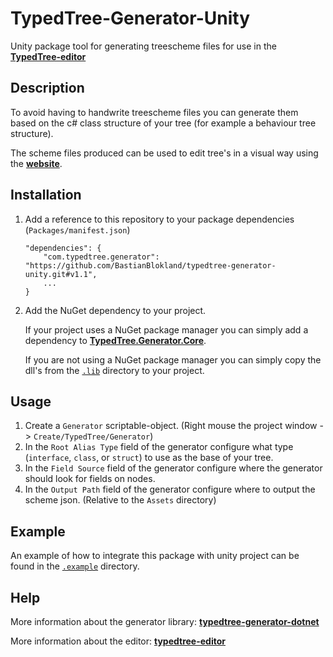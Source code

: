 # TypedTree-Generator-Unity

Unity package tool for generating treescheme files for use in the [**TypedTree-editor**](https://github.com/bastianblokland/typedtree-editor)

## Description
To avoid having to handwrite treescheme files you can generate them based on the c# class
structure of your tree (for example a behaviour tree structure).

The scheme files produced can be used to edit tree's in a visual way using the [**website**](https://bastian.tech/tree).

## Installation
1. Add a reference to this repository to your package dependencies (`Packages/manifest.json`)

    ```
    "dependencies": {
        "com.typedtree.generator": "https://github.com/BastianBlokland/typedtree-generator-unity.git#v1.1",
        ...
    }
    ```
2. Add the NuGet dependency to your project.

    If your project uses a NuGet package manager you can simply add a dependency to [**TypedTree.Generator.Core**](https://www.nuget.org/packages/TypedTree.Generator.Core/).

    If you are not using a NuGet package manager you can simply copy the dll's from the [`.lib`](https://github.com/BastianBlokland/typedtree-generator-unity/tree/master/.lib) directory to your project.

## Usage
1. Create a `Generator` scriptable-object. (Right mouse the project window -> `Create/TypedTree/Generator`)
2. In the `Root Alias Type` field of the generator configure what type (`interface`, `class`, or `struct`) to use as the base of your tree.
3. In the `Field Source` field of the generator configure where the generator should look for fields on nodes.
4. In the `Output Path` field of the generator configure where to output the scheme json. (Relative to the `Assets` directory)

## Example
An example of how to integrate this package with unity project can be found in the [`.example`](https://github.com/BastianBlokland/typedtree-generator-unity/tree/master/.example) directory.

## Help
More information about the generator library: [**typedtree-generator-dotnet**](https://github.com/BastianBlokland/typedtree-generator-dotnet)

More information about the editor: [**typedtree-editor**](https://github.com/BastianBlokland/typedtree-editor)

